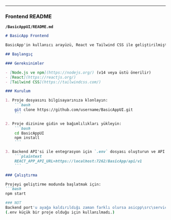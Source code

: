 
---

### Frontend README

**`/BasicAppUI/README.md`**

```markdown
# BasicApp Frontend

BasicApp'in kullanıcı arayüzü, React ve Tailwind CSS ile geliştirilmiştir. Kullanıcıların kayıt olması, giriş yapması, profil bilgilerini görüntülemesi, güncellemesi ve hesabını silmesi gibi işlevleri içerir.

## Başlangıç

### Gereksinimler

- [Node.js ve npm](https://nodejs.org/) (v14 veya üstü önerilir)
- [React](https://reactjs.org/)
- [Tailwind CSS](https://tailwindcss.com/)

### Kurulum

1. Proje dosyasını bilgisayarınıza klonlayın:
    ```bash
    git clone https://github.com/username/BasicAppUI.git
    ```

2. Proje dizinine gidin ve bağımlılıkları yükleyin:
    ```bash
    cd BasicAppUI
    npm install
    ```

3. Backend API'si ile entegrasyon için `.env` dosyası oluşturun ve API adresini belirtin:
    ```plaintext
    REACT_APP_API_URL=https://localhost:7262/BasicApp/api/v1
    ```

### Çalıştırma

Projeyi geliştirme modunda başlatmak için:
```bash
npm start

### NOT
Backend port'u ayağa kaldırıldığı zaman farklı olursa asicpp\src\services\api.js'teki adresi değiştiriniz.
(.env küçük bir proje olduğu için kullanılmadı.)
